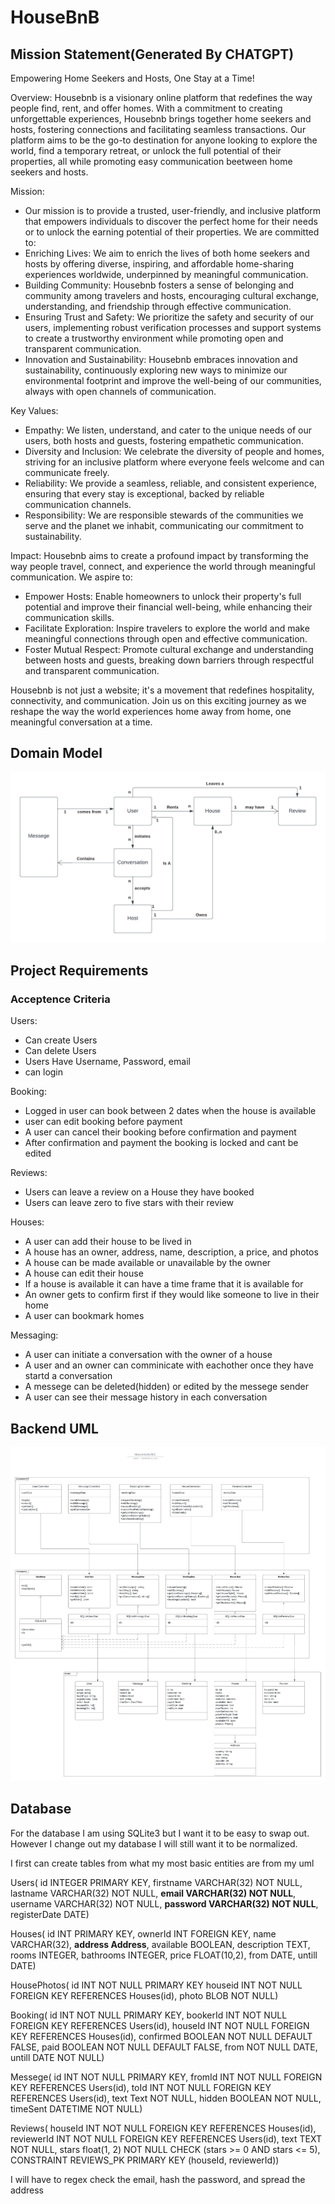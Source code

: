 # HouseBnB

## Mission Statement(Generated By CHATGPT)

Empowering Home Seekers and Hosts, One Stay at a Time!

Overview:
Housebnb is a visionary online platform that redefines the way people find, rent, and offer homes. With a commitment to creating unforgettable experiences, Housebnb brings together home seekers and hosts, fostering connections and facilitating seamless transactions. Our platform aims to be the go-to destination for anyone looking to explore the world, find a temporary retreat, or unlock the full potential of their properties, all while promoting easy communication beetween home seekers and hosts.

Mission:

- Our mission is to provide a trusted, user-friendly, and inclusive platform that empowers individuals to discover the perfect home for their needs or to unlock the earning potential of their properties. We are committed to:
- Enriching Lives: We aim to enrich the lives of both home seekers and hosts by offering diverse, inspiring, and affordable home-sharing experiences worldwide, underpinned by meaningful communication.
- Building Community: Housebnb fosters a sense of belonging and community among travelers and hosts, encouraging cultural exchange, understanding, and friendship through effective communication.
- Ensuring Trust and Safety: We prioritize the safety and security of our users, implementing robust verification processes and support systems to create a trustworthy environment while promoting open and transparent communication.
- Innovation and Sustainability: Housebnb embraces innovation and sustainability, continuously exploring new ways to minimize our environmental footprint and improve the well-being of our communities, always with open channels of communication.

Key Values:

- Empathy: We listen, understand, and cater to the unique needs of our users, both hosts and guests, fostering empathetic communication.
- Diversity and Inclusion: We celebrate the diversity of people and homes, striving for an inclusive platform where everyone feels welcome and can communicate freely.
- Reliability: We provide a seamless, reliable, and consistent experience, ensuring that every stay is exceptional, backed by reliable communication channels.
- Responsibility: We are responsible stewards of the communities we serve and the planet we inhabit, communicating our commitment to sustainability.

Impact:
Housebnb aims to create a profound impact by transforming the way people travel, connect, and experience the world through meaningful communication. We aspire to:

- Empower Hosts: Enable homeowners to unlock their property's full potential and improve their financial well-being, while enhancing their communication skills.
- Facilitate Exploration: Inspire travelers to explore the world and make meaningful connections through open and effective communication.
- Foster Mutual Respect: Promote cultural exchange and understanding between hosts and guests, breaking down barriers through respectful and transparent communication.

Housebnb is not just a website; it's a movement that redefines hospitality, connectivity, and communication. Join us on this exciting journey as we reshape the way the world experiences home away from home, one meaningful conversation at a time.

## Domain Model

![domain model](./diagrams/domain_model.png)

## Project Requirements

### Acceptence Criteria

Users:

- Can create Users
- Can delete Users
- Users Have Username, Password, email
- can login

Booking:

- Logged in user can book between 2 dates when the house is available
- user can edit booking before payment
- A user can cancel their booking before confirmation and payment
- After confirmation and payment the booking is locked and cant be edited

Reviews:

- Users can leave a review on a House they have booked
- Users can leave zero to five stars with their review

Houses:

- A user can add their house to be lived in
- A house has an owner, address, name, description, a price, and photos
- A house can be made available or unavailable by the owner
- A house can edit their house
- If a house is available it can have a time frame that it is available for
- An owner gets to confirm first if they would like someone to live in their home
- A user can bookmark homes

Messaging:

- A user can initiate a conversation with the owner of a house
- A user and an owner can comminicate with eachother once they have startd a conversation
- A messege can be deleted(hidden) or edited by the messege sender
- A user can see their message history in each conversation

## Backend UML

![backend uml](./diagrams/backenduml.jpeg)

## Database

For the database I am using SQLite3 but I want it to be easy to swap out. However I change out my database I will still want it to be normalized.

I first can create tables from what my most basic entities are from my uml

Users(
    id INTEGER PRIMARY KEY,
    firstname VARCHAR(32) NOT NULL,
    lastname VARCHAR(32) NOT NULL,
    **email VARCHAR(32) NOT NULL**,
    username VARCHAR(32) NOT NULL,
    **password VARCHAR(32) NOT NULL**,
    registerDate DATE)

Houses(
    id INT PRIMARY KEY,
    ownerId INT FOREIGN KEY,
    name VARCHAR(32),
    **address Address**,
    available BOOLEAN,
    description TEXT,
    rooms INTEGER,
    bathrooms INTEGER,
    price FLOAT(10,2),
    from DATE,
    untill DATE)

HousePhotos(
    id INT NOT NULL PRIMARY KEY
    houseid INT NOT NULL FOREIGN KEY REFERENCES Houses(id),
    photo BLOB NOT NULL)

Booking(
    id INT NOT NULL PRIMARY KEY,
    bookerId INT NOT NULL FOREIGN KEY REFERENCES Users(id),
    houseId INT NOT NULL FOREIGN KEY REFERENCES Houses(id),
    confirmed BOOLEAN NOT NULL DEFAULT FALSE,
    paid BOOLEAN NOT NULL DEFAULT FALSE,
    from NOT NULL DATE,
    untill DATE NOT NULL)

Messege(
    id INT NOT NULL PRIMARY KEY,
    fromId INT NOT NULL FOREIGN KEY REFERENCES Users(id),
    toId INT NOT NULL FOREIGN KEY REFERENCES Users(id),
    text Text NOT NULL,
    hidden BOOLEAN NOT NULL,
    timeSent DATETIME NOT NULL)

Reviews(
    houseId INT NOT NULL FOREIGN KEY REFERENCES Houses(id),
    reviewerId INT NOT NULL FOREIGN KEY REFERENCES Users(id),
    text TEXT NOT NULL,
    stars float(1, 2) NOT NULL CHECK (stars >= 0 AND stars <= 5),
    CONSTRAINT REVIEWS_PK PRIMARY KEY (houseId, reviewerId))

I will have to regex check the email, hash the password, and spread the address
